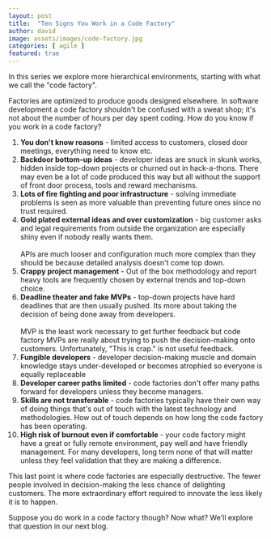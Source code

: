 ```yaml
---
layout: post
title:  "Ten Signs You Work in a Code Factory"
author: david
image: assets/images/code-factory.jpg
categories: [ agile ]
featured: true
---
```

In this series we explore more hierarchical environments, starting with what we call the "code factory".

Factories are optimized to produce goods designed elsewhere. In software development a code factory shouldn't be 
confused with a sweat shop; it's not about the number of hours per day spent coding. How do you know if you work in 
a code factory?

1. **You don't know reasons** - limited access to customers, closed door meetings, everything need to know etc.
2. **Backdoor bottom-up ideas** - developer ideas are snuck in skunk works, hidden inside top-down projects or churned
out in hack-a-thons. There may even be a lot of code produced this way but all without the support of front door 
process, tools and reward mechanisms.
3. **Lots of fire fighting and poor infrastructure** - solving immediate problems is seen as more valuable than 
preventing future ones since no trust required.
4. **Gold plated external ideas and over customization** - big customer asks and legal requirements from outside the 
organization are especially shiny even if nobody really wants them. <br/><br/>APIs are much looser and configuration much more 
complex than they should be because detailed analysis doesn't come top down.
5. **Crappy project management** - Out of the box methodology and report heavy tools are frequently chosen by external 
trends and top-down choice.
6. **Deadline theater and fake MVPs** - top-down projects have hard deadlines that are then usually pushed. Its more 
about taking the decision of being done away from developers. <br/><br/>MVP is the least work necessary to get further feedback 
but code factory MVPs are really about trying to push the decision-making onto customers. 
Unfortunately, "This is crap." is not useful feedback.
8. **Fungible developers** - developer decision-making muscle and domain knowledge stays under-developed or becomes 
atrophied so everyone is equally replaceable
9. **Developer career paths limited** - code factories don't offer many paths forward for developers unless they become 
managers.
10. **Skills are not transferable** - code factories typically have their own way of doing things that's out of
touch with the latest technology and methodologies. How out of touch depends on how long the code factory has been 
operating.
11. **High risk of burnout even if comfortable** - your code factory might have a great or fully remote environment,
pay well and have friendly management. For many developers, long term none of that will matter unless they feel 
validation that they are making a difference.

This last point is where code factories are especially destructive. The fewer people involved in decision-making the
less chance of delighting customers. The more extraordinary effort required to innovate the less likely it is to happen.

Suppose you do work in a code factory though? Now what? We'll explore that question in our next blog.

